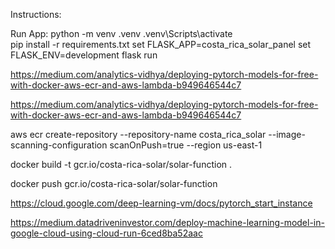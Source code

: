 


Instructions: 

Run App:
python -m venv .venv
.venv\Scripts\activate  
pip install -r requirements.txt
set FLASK_APP=costa_rica_solar_panel
set FLASK_ENV=development
flask run

https://medium.com/analytics-vidhya/deploying-pytorch-models-for-free-with-docker-aws-ecr-and-aws-lambda-b949646544c7

https://medium.com/analytics-vidhya/deploying-pytorch-models-for-free-with-docker-aws-ecr-and-aws-lambda-b949646544c7


aws ecr create-repository --repository-name costa_rica_solar --image-scanning-configuration scanOnPush=true --region us-east-1


docker build -t gcr.io/costa-rica-solar/solar-function .

docker push gcr.io/costa-rica-solar/solar-function

https://cloud.google.com/deep-learning-vm/docs/pytorch_start_instance

https://medium.datadriveninvestor.com/deploy-machine-learning-model-in-google-cloud-using-cloud-run-6ced8ba52aac